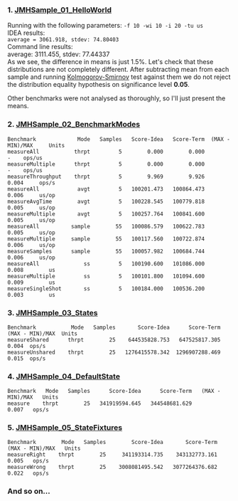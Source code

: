 ### 1. [JMHSample_01_HelloWorld](http://hg.openjdk.java.net/code-tools/jmh/file/tip/jmh-samples/src/main/java/org/openjdk/jmh/samples/JMHSample_01_HelloWorld.java)

Running with the following parameters: `-f 10 -wi 10 -i 20 -tu us`<br/>
IDEA results:<br/>
`average = 3061.918, stdev: 74.80403`<br/>
Command line results:<br/>
average: 3111.455, stdev: 77.44337<br/>
As we see, the difference in means is just 1.5%. Let's check that these distributions are not completely different.
After subtracting mean from each sample and running [Kolmogorov-Smirnov](http://en.wikipedia.org/wiki/Kolmogorov–Smirnov_test) 
test against them we do not reject the distribution equality hypothesis on significance level **0.05**.

Other benchmarks were not analysed as thoroughly, so I'll just present the means.

### 2. [JMHSample_02_BenchmarkModes](http://hg.openjdk.java.net/code-tools/jmh/file/tip/jmh-samples/src/main/java/org/openjdk/jmh/samples/JMHSample_02_BenchmarkModes.java)

```
Benchmark             Mode   Samples   Score-Idea   Score-Term  (MAX - MIN)/MAX     Units
measureAll           thrpt         5        0.000        0.000                -    ops/us
measureMultiple      thrpt         5        0.000        0.000                -    ops/us
measureThroughput    thrpt         5        9.969        9.926            0.004     ops/s
measureAll            avgt         5   100201.473   100864.473            0.006     us/op
measureAvgTime        avgt         5   100228.545   100779.818            0.005     us/op
measureMultiple       avgt         5   100257.764   100841.600            0.005     us/op
measureAll          sample        55   100086.579   100622.783            0.005     us/op
measureMultiple     sample        55   100117.560   100722.874            0.006     us/op
measureSamples      sample        55   100057.982   100684.744            0.006     us/op
measureAll              ss         5   100190.600   101086.000            0.008        us
measureMultiple         ss         5   100101.800   101094.600            0.009        us
measureSingleShot       ss         5   100184.000   100536.200            0.003        us
```

### 3. [JMHSample_03_States](http://hg.openjdk.java.net/code-tools/jmh/file/tip/jmh-samples/src/main/java/org/openjdk/jmh/samples/JMHSample_03_States.java)

```
Benchmark           Mode   Samples       Score-Idea      Score-Term  (MAX - MIN)/MAX  Units
measureShared      thrpt        25    644535828.753   647525817.305            0.004  ops/s
measureUnshared    thrpt        25   1276415578.342  1296907288.469            0.015  ops/s
```

### 4. [JMHSample_04_DefaultState](http://hg.openjdk.java.net/code-tools/jmh/file/tip/jmh-samples/src/main/java/org/openjdk/jmh/samples/JMHSample_04_DefaultState.java)

```
Benchmark   Mode   Samples      Score-Idea      Score-Term   (MAX - MIN)/MAX   Units
measure    thrpt        25   341919594.645   344548681.629             0.007   ops/s
```

### 5. [JMHSample_05_StateFixtures](http://hg.openjdk.java.net/code-tools/jmh/file/tip/jmh-samples/src/main/java/org/openjdk/jmh/samples/JMHSample_05_StateFixtures.java)

```
Benchmark        Mode   Samples        Score-Idea       Score-Term   (MAX - MIN)/MAX   Units
measureRight    thrpt        25     341193314.735    343132773.161             0.005   ops/s
measureWrong    thrpt        25    3008081495.542   3077264376.682             0.022   ops/s
```
### And so on...